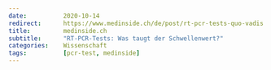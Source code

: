 ```yaml
---
date:          2020-10-14
redirect:      https://www.medinside.ch/de/post/rt-pcr-tests-quo-vadis
title:         medinside.ch
subtitle:      "RT-PCR-Tests: Was taugt der Schwellenwert?"
categories:    Wissenschaft
tags:          [pcr-test, medinside]
---
```

